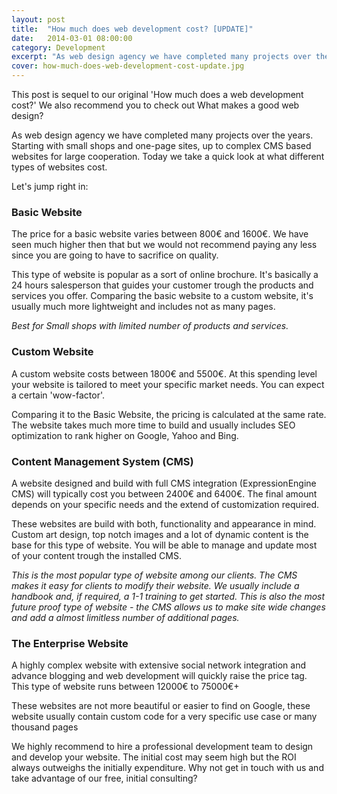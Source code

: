 ```yaml
---
layout: post
title:  "How much does web development cost? [UPDATE]"
date:   2014-03-01 08:00:00
category: Development
excerpt: "As web design agency we have completed many projects over the years. Starting with small shops and one-page sites, up to complex CMS based websites for large cooperation. Today we take a quick look at what different types of websites cost."
cover: how-much-does-web-development-cost-update.jpg
---
```


This post is sequel to our original 'How much does a web development cost?' We also recommend you to check out What makes a good web design?

As web design agency we have completed many projects over the years. Starting with small shops and one-page sites, up to complex CMS based websites for large cooperation. Today we take a quick look at what different types of websites cost.

Let's jump right in:

### Basic Website

The price for a basic website varies between 800€ and 1600€. We have seen much higher then that but we would not recommend paying any less since you are going to have to sacrifice on quality.

This type of website is popular as a sort of online brochure. It's basically a 24 hours salesperson that guides your customer trough the products and services you offer. Comparing the basic website to a custom website, it's usually much more lightweight and includes not as many pages.

_Best for Small shops with limited number of products and services._

### Custom Website

A custom website costs between 1800€ and 5500€. At this spending level your website is tailored to meet your specific market needs. You can expect a certain 'wow-factor'.

Comparing it to the Basic Website, the pricing is calculated at the same rate. The website takes much more time to build and usually includes SEO optimization to rank higher on Google, Yahoo and Bing.

### Content Management System (CMS)

A website designed and build with full CMS integration (ExpressionEngine CMS) will typically cost you between 2400€ and 6400€. The final amount depends on your specific needs and the extend of customization required.

These websites are build with both, functionality and appearance in mind. Custom art design, top notch images and a lot of dynamic content is the base for this type of website. You will be able to manage and update most of your content trough the installed CMS.

_This is the most popular type of website among our clients. The CMS makes it easy for clients to modify their website. We usually include a handbook and, if required, a 1-1 training to get started. This is also the most future proof type of website - the CMS allows us to make site wide changes and add a almost limitless number of additional pages._

### The Enterprise Website

A highly complex website with extensive social network integration and advance blogging and web development will quickly raise the price tag. This type of website runs between 12000€ to 75000€+

These websites are not more beautiful or easier to find on Google, these website usually contain custom code for a very specific use case or many thousand pages

We highly recommend to hire a professional development team to design and develop your website. The initial cost may seem high but the ROI always outweighs the initially expenditure. Why not get in touch with us and take advantage of our free, initial consulting?

